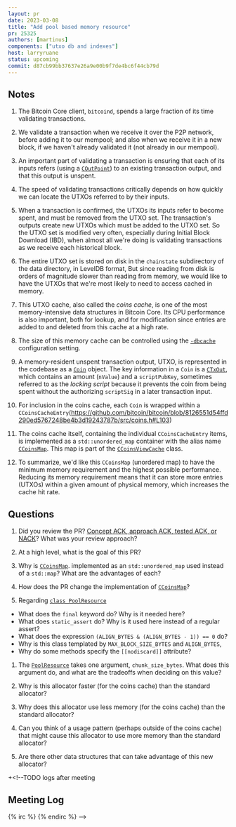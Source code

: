 ```yaml
---
layout: pr
date: 2023-03-08
title: "Add pool based memory resource"
pr: 25325
authors: [martinus]
components: ["utxo db and indexes"]
host: larryruane
status: upcoming
commit: d87cb99bb37637e26a9e00b9f7de4bc6f44cb79d
---
```


## Notes

1. The Bitcoin Core client, `bitcoind`, spends a large fraction of its
   time validating transactions. 

1. We validate a transaction when we receive it over the P2P network,
   before adding it to our mempool; and also when we receive it in a new block,
   if we haven't already validated it (not already in our mempool).

1. An important part of validating a transaction is ensuring that
   each of its inputs refers (using a
   [`COutPoint`](https://github.com/bitcoin/bitcoin/blob/3b88c8502534f0dc94e0abcb04ffa80ba8bd7f01/src/primitives/transaction.h#L35))
   to an existing transaction output, and that this output is unspent.

1. The speed of validating transactions critically depends on how
   quickly we can locate the UTXOs referred to by their inputs.

1. When a transaction is confirmed, the UTXOs its inputs refer to become
   spent, and must be removed from the UTXO set. The transaction's
   outputs create new UTXOs which must be added to the UTXO set.
   So the UTXO set is modified very often, especially during
   Initial Block Download (IBD), when almost all we're doing
   is validating transactions as we receive each historical block.
   
1. The entire UTXO set is stored on
   disk in the `chainstate` subdirectory of the data directory,
   in LevelDB format, But since
   reading from disk is orders of magnitude slower than reading from
   memory, we would like to have the UTXOs that we're most likely
   to need to access cached in memory.

1. This UTXO cache, also called the _coins cache_, is one of the most
    memory-intensive data structures in Bitcoin Core. Its CPU
    performance is also important, both for lookup, and for
    modification since entries are added to and deleted from
    this cache at a high rate.

1. The size of this memory cache can be controlled using the
   [`-dbcache`](https://github.com/bitcoin/bitcoin/blob/2b465195e09a9cee2e712e5aa80eb95e89ec285c/doc/reduce-memory.md#in-memory-caches)
   configuration setting.

1. A memory-resident unspent transaction output, UTXO, is represented in
   the codebase as a
   [`Coin`](https://github.com/bitcoin/bitcoin/blob/3b88c8502534f0dc94e0abcb04ffa80ba8bd7f01/src/coins.h#L30) object.
   The key information in a `Coin` is a
   [`CTxOut`](https://github.com/bitcoin/bitcoin/blob/3b88c8502534f0dc94e0abcb04ffa80ba8bd7f01/src/primitives/transaction.h#L157),
   which contains an amount (`nValue`) and a `scriptPubKey`, sometimes referred
   to as the _locking script_ because it prevents the coin from being
   spent without the authorizing `scriptSig` in a later transaction input.

1. For inclusion in the coins cache, each `Coin` is wrapped within
   a `CCoinsCacheEntry`(https://github.com/bitcoin/bitcoin/blob/8126551d54ffd290ed5767248be4b3d19243787b/src/coins.h#L103)

1. The coins cache itself, containing the individual `CCoinsCacheEntry`
   items, is implemented as a `std::unordered_map` container with the alias name
   [`CCoinsMap`](https://github.com/bitcoin/bitcoin/blob/8126551d54ffd290ed5767248be4b3d19243787b/src/coins.h#L134).
   This map is part of the
   [`CCoinsViewCache`](https://github.com/bitcoin/bitcoin/blob/8126551d54ffd290ed5767248be4b3d19243787b/src/coins.h#L223)
   class.

1. To summarize, we'd like this `CCoinsMap` (unordered map) to have the
   minimum memory requirement and the highest possible performance.
   Reducing its memory requirement means that it can store more entries
   (UTXOs) within a given amount of physical memory, which increases the
   cache hit rate.

## Questions

1. Did you review the PR? [Concept ACK, approach ACK, tested ACK, or NACK](https://github.com/bitcoin/bitcoin/blob/master/CONTRIBUTING.md#peer-review)?
What was your review approach?

1. At a high level, what is the goal of this PR?

1. Why is
   [`CCoinsMap`](https://github.com/bitcoin/bitcoin/blob/8126551d54ffd290ed5767248be4b3d19243787b/src/coins.h#L134).
   implemented as an `std::unordered_map` used instead of a `std::map`?
   What are the advantages of each?

1. How does the PR change the implementation of
   [`CCoinsMap`](https://github.com/bitcoin-core-review-club/bitcoin/commit/d87cb99bb37637e26a9e00b9f7de4bc6f44cb79d#diff-095ce1081a930998a10b37358fae5499ac47f8cb6f25f5df5d88e920a54e0341L134)?

1. Regarding [`class PoolResource`](https://github.com/bitcoin-core-review-club/bitcoin/commit/45508ec799a1206fc43f83a40ac7db975360ed29#diff-95c977c931cf8ed9a073043116ea5d223f6943eed5755c977e9171f7e801e3b2R70)
  - What does the `final` keyword do? Why is it needed here?
  - What does `static_assert` do? Why is it used here instead of a regular assert?
  - What does the expression `(ALIGN_BYTES & (ALIGN_BYTES - 1)) == 0` do?
  - Why is this class templated by `MAX_BLOCK_SIZE_BYTES` and `ALIGN_BYTES`,
  - Why do some methods specify the `[[nodiscard]]` attribute?

1. The [`PoolResource`](https://github.com/bitcoin-core-review-club/bitcoin/commit/45508ec799a1206fc43f83a40ac7db975360ed29#diff-95c977c931cf8ed9a073043116ea5d223f6943eed5755c977e9171f7e801e3b2R177)
   takes one argument, `chunk_size_bytes`. What does this argument do, and
   what are the tradeoffs when deciding on this value?

1. Why is this allocator faster (for the coins cache) than the standard allocator?

1. Why does this allocator use less memory (for the coins cache) than the standard allocator?

1. Can you think of a usage pattern (perhaps outside of the coins cache) that might
   cause this allocator to use more memory than the standard allocator?

1. Are there other data structures that can take advantage of this new allocator?

+<!--TODO logs after meeting
## Meeting Log

{% irc %}
{% endirc %}
-->
